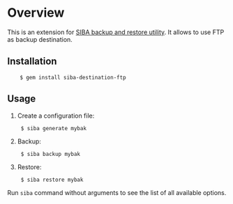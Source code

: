 # Overview

This is an extension for [SIBA backup and restore utility](https://github.com/evgenyneu/siba). It allows to use FTP as backup destination.

## Installation

        $ gem install siba-destination-ftp

## Usage

1. Create a configuration file:

        $ siba generate mybak

2. Backup:

        $ siba backup mybak

3. Restore:

        $ siba restore mybak

Run `siba` command without arguments to see the list of all available options.
